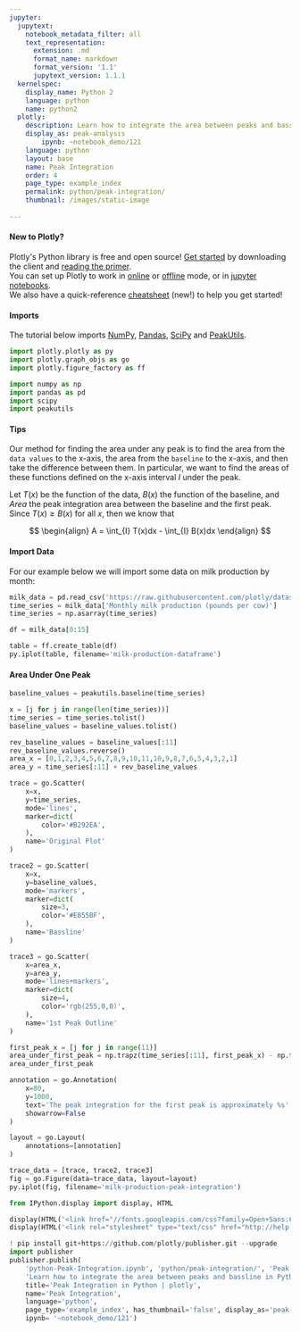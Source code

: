 ```yaml
---
jupyter:
  jupytext:
    notebook_metadata_filter: all
    text_representation:
      extension: .md
      format_name: markdown
      format_version: '1.1'
      jupytext_version: 1.1.1
  kernelspec:
    display_name: Python 2
    language: python
    name: python2
  plotly:
    description: Learn how to integrate the area between peaks and bassline in Python.
    display_as: peak-analysis
        ipynb: ~notebook_demo/121
    language: python
    layout: base
    name: Peak Integration
    order: 4
    page_type: example_index
    permalink: python/peak-integration/
    thumbnail: /images/static-image
    
---
```


#### New to Plotly?
Plotly's Python library is free and open source! [Get started](https://plot.ly/python/getting-started/) by downloading the client and [reading the primer](https://plot.ly/python/getting-started/).
<br>You can set up Plotly to work in [online](https://plot.ly/python/getting-started/#initialization-for-online-plotting) or [offline](https://plot.ly/python/getting-started/#initialization-for-offline-plotting) mode, or in [jupyter notebooks](https://plot.ly/python/getting-started/#start-plotting-online).
<br>We also have a quick-reference [cheatsheet](https://images.plot.ly/plotly-documentation/images/python_cheat_sheet.pdf) (new!) to help you get started!


#### Imports
The tutorial below imports [NumPy](http://www.numpy.org/), [Pandas](https://plot.ly/pandas/intro-to-pandas-tutorial/), [SciPy](https://www.scipy.org/) and [PeakUtils](http://pythonhosted.org/PeakUtils/).

```python
import plotly.plotly as py
import plotly.graph_objs as go
import plotly.figure_factory as ff

import numpy as np
import pandas as pd
import scipy
import peakutils
```

#### Tips
Our method for finding the area under any peak is to find the area from the `data values` to the x-axis, the area from the `baseline` to the x-axis, and then take the difference between them. In particular, we want to find the areas of these functions defined on the x-axis interval $I$ under the peak.

Let $T(x)$ be the function of the data, $B(x)$ the function of the baseline, and $Area$ the peak integration area between the baseline and the first peak. Since $T(x) \geq B(x)$ for all $x$, then we know that

$$
\begin{align}
A = \int_{I} T(x)dx - \int_{I} B(x)dx
\end{align}
$$


#### Import Data
For our example below we will import some data on milk production by month:

```python
milk_data = pd.read_csv('https://raw.githubusercontent.com/plotly/datasets/master/monthly-milk-production-pounds.csv')
time_series = milk_data['Monthly milk production (pounds per cow)']
time_series = np.asarray(time_series)

df = milk_data[0:15]

table = ff.create_table(df)
py.iplot(table, filename='milk-production-dataframe')
```

#### Area Under One Peak

```python
baseline_values = peakutils.baseline(time_series)

x = [j for j in range(len(time_series))]
time_series = time_series.tolist()
baseline_values = baseline_values.tolist()

rev_baseline_values = baseline_values[:11]
rev_baseline_values.reverse()
area_x = [0,1,2,3,4,5,6,7,8,9,10,11,10,9,8,7,6,5,4,3,2,1]
area_y = time_series[:11] + rev_baseline_values

trace = go.Scatter(
    x=x,
    y=time_series,
    mode='lines',
    marker=dict(
        color='#B292EA',
    ),
    name='Original Plot'
)

trace2 = go.Scatter(
    x=x,
    y=baseline_values,
    mode='markers',
    marker=dict(
        size=3,
        color='#EB55BF',
    ),
    name='Bassline'
)

trace3 = go.Scatter(
    x=area_x,
    y=area_y,
    mode='lines+markers',
    marker=dict(
        size=4,
        color='rgb(255,0,0)',
    ),
    name='1st Peak Outline'
)

first_peak_x = [j for j in range(11)]
area_under_first_peak = np.trapz(time_series[:11], first_peak_x) - np.trapz(baseline_values[:11], first_peak_x)
area_under_first_peak

annotation = go.Annotation(
    x=80,
    y=1000,
    text='The peak integration for the first peak is approximately %s' % (area_under_first_peak),
    showarrow=False
)

layout = go.Layout(
    annotations=[annotation]
)

trace_data = [trace, trace2, trace3]
fig = go.Figure(data=trace_data, layout=layout)
py.iplot(fig, filename='milk-production-peak-integration')
```

```python
from IPython.display import display, HTML

display(HTML('<link href="//fonts.googleapis.com/css?family=Open+Sans:600,400,300,200|Inconsolata|Ubuntu+Mono:400,700" rel="stylesheet" type="text/css" />'))
display(HTML('<link rel="stylesheet" type="text/css" href="http://help.plot.ly/documentation/all_static/css/ipython-notebook-custom.css">'))

! pip install git+https://github.com/plotly/publisher.git --upgrade
import publisher
publisher.publish(
    'python-Peak-Integration.ipynb', 'python/peak-integration/', 'Peak Integration | plotly',
    'Learn how to integrate the area between peaks and bassline in Python.',
    title='Peak Integration in Python | plotly',
    name='Peak Integration',
    language='python',
    page_type='example_index', has_thumbnail='false', display_as='peak-analysis', order=4,
    ipynb= '~notebook_demo/121')
```

```python

```

